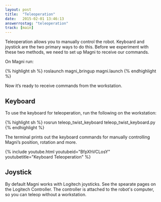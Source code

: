 ```yaml
---
layout: post
title:  "Teleoperation"
date:   2015-02-01 13:46:13
answerrostag: "teleoperation"
track: [main]
---
```


Teleoperation allows you to manually control the robot. Keyboard and joystick are the two primary ways to do this. Before we experiment with these two methods, we need to set up Magni to receive our commands.

On Magni run:

{% highlight sh %}
roslaunch magni_bringup magni.launch
{% endhighlight %}

Now it’s ready to receive commands from the workstation.

## Keyboard

To use the keyboard for teleoperation, run the following on the workstation:

{% highlight sh %}
rosrun teleop_twist_keyboard teleop_twist_keyboard.py 
{% endhighlight %}

The terminal prints out the keyboard commands for manually controlling Magni’s position, rotation and more.

{% include youtube.html youtubeid="BfpXhVCLosY" youtubetitle="Keyboard Teleoperation" %}

## Joystick

By default Magni works with Logitech joysticks. See the spearate pages on the Logitech Controller. The controller is attached to the robot's computer, so you can teleop without a workstation.
